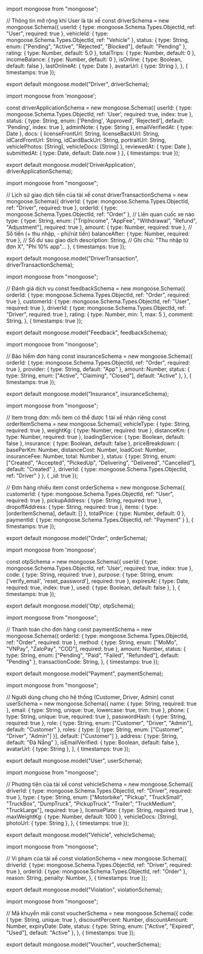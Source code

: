 import mongoose from "mongoose";

// Thông tin mở rộng khi User là tài xế
const driverSchema = new mongoose.Schema({
   userId: { type: mongoose.Schema.Types.ObjectId, ref: "User", required: true },
   vehicleId: { type: mongoose.Schema.Types.ObjectId, ref: "Vehicle" },
   status: { type: String, enum: ["Pending", "Active", "Rejected", "Blocked"], default: "Pending" },
   rating: { type: Number, default: 5.0 },
   totalTrips: { type: Number, default: 0 },
   incomeBalance: { type: Number, default: 0 },
   isOnline: { type: Boolean, default: false },
   lastOnlineAt: { type: Date },
   avatarUrl: { type: String },
}, { timestamps: true });

export default mongoose.model("Driver", driverSchema);

import mongoose from 'mongoose';

const driverApplicationSchema = new mongoose.Schema({
   userId: { type: mongoose.Schema.Types.ObjectId, ref: 'User', required: true, index: true },
   status: { type: String, enum: ['Pending', 'Approved', 'Rejected'], default: 'Pending', index: true },
   adminNote: { type: String },
   emailVerifiedAt: { type: Date },
   docs: {
      licenseFrontUrl: String,
      licenseBackUrl: String,
      idCardFrontUrl: String,
      idCardBackUrl: String,
      portraitUrl: String,
      vehiclePhotos: [String],
      vehicleDocs: [String]
   },
   reviewedAt: { type: Date },
   submittedAt: { type: Date, default: Date.now }
}, { timestamps: true });

export default mongoose.model('DriverApplication', driverApplicationSchema);

import mongoose from "mongoose";

// Lịch sử giao dịch tiền của tài xế
const driverTransactionSchema = new mongoose.Schema({
   driverId: { type: mongoose.Schema.Types.ObjectId, ref: "Driver", required: true },
   orderId: { type: mongoose.Schema.Types.ObjectId, ref: "Order" }, // Liên quan cuốc xe nào
   type: {
      type: String,
      enum: ["TripIncome", "AppFee", "Withdrawal", "Refund", "Adjustment"],
      required: true
   },
   amount: { type: Number, required: true },        // Số tiền (+ thu nhập, - phí/rút tiền)
   balanceAfter: { type: Number, required: true },  // Số dư sau giao dịch
   description: String,                             // Ghi chú: "Thu nhập từ đơn X", "Phí 10% app"...
}, { timestamps: true });

export default mongoose.model("DriverTransaction", driverTransactionSchema);

import mongoose from "mongoose";

// Đánh giá dịch vụ
const feedbackSchema = new mongoose.Schema({
   orderId: { type: mongoose.Schema.Types.ObjectId, ref: "Order", required: true },
   customerId: { type: mongoose.Schema.Types.ObjectId, ref: "User", required: true },
   driverId: { type: mongoose.Schema.Types.ObjectId, ref: "Driver", required: true },
   rating: { type: Number, min: 1, max: 5 },
   comment: String,
}, { timestamps: true });

export default mongoose.model("Feedback", feedbackSchema);

import mongoose from "mongoose";

// Bảo hiểm đơn hàng
const insuranceSchema = new mongoose.Schema({
   orderId: { type: mongoose.Schema.Types.ObjectId, ref: "Order", required: true },
   provider: { type: String, default: "App" },
   amount: Number,
   status: { type: String, enum: ["Active", "Claiming", "Closed"], default: "Active" },
}, { timestamps: true });

export default mongoose.model("Insurance", insuranceSchema);

import mongoose from "mongoose";

// Item trong đơn: mỗi item có thể được 1 tài xế nhận riêng
const orderItemSchema = new mongoose.Schema({
   vehicleType: { type: String, required: true },
   weightKg: { type: Number, required: true },
   distanceKm: { type: Number, required: true },
   loadingService: { type: Boolean, default: false },
   insurance: { type: Boolean, default: false },
   priceBreakdown: {
      basePerKm: Number,
      distanceCost: Number,
      loadCost: Number,
      insuranceFee: Number,
      total: Number
   },
   status: { type: String, enum: ["Created", "Accepted", "PickedUp", "Delivering", "Delivered", "Cancelled"], default: "Created" },
   driverId: { type: mongoose.Schema.Types.ObjectId, ref: "Driver" }
}, { _id: true });

// Đơn hàng nhiều item
const orderSchema = new mongoose.Schema({
   customerId: { type: mongoose.Schema.Types.ObjectId, ref: "User", required: true },
   pickupAddress: { type: String, required: true },
   dropoffAddress: { type: String, required: true },
   items: { type: [orderItemSchema], default: [] },
   totalPrice: { type: Number, default: 0 },
   paymentId: { type: mongoose.Schema.Types.ObjectId, ref: "Payment" }
}, { timestamps: true });

export default mongoose.model("Order", orderSchema);

import mongoose from 'mongoose';

const otpSchema = new mongoose.Schema({
   userId: { type: mongoose.Schema.Types.ObjectId, ref: 'User', required: true, index: true },
   code: { type: String, required: true },
   purpose: { type: String, enum: ['verify_email', 'reset_password'], required: true },
   expiresAt: { type: Date, required: true, index: true },
   used: { type: Boolean, default: false },
}, { timestamps: true });

export default mongoose.model('Otp', otpSchema);

import mongoose from "mongoose";

// Thanh toán cho đơn hàng
const paymentSchema = new mongoose.Schema({
   orderId: { type: mongoose.Schema.Types.ObjectId, ref: "Order", required: true },
   method: { type: String, enum: ["MoMo", "VNPay", "ZaloPay", "COD"], required: true },
   amount: Number,
   status: { type: String, enum: ["Pending", "Paid", "Failed", "Refunded"], default: "Pending" },
   transactionCode: String,
}, { timestamps: true });

export default mongoose.model("Payment", paymentSchema);

import mongoose from "mongoose";

// Người dùng chung cho hệ thống (Customer, Driver, Admin)
const userSchema = new mongoose.Schema({
   name: { type: String, required: true },
   email: { type: String, unique: true, lowercase: true, trim: true },
   phone: { type: String, unique: true, required: true },
   passwordHash: { type: String, required: true },
   role: { type: String, enum: ["Customer", "Driver", "Admin"], default: "Customer" },
   roles: { type: [{ type: String, enum: ["Customer", "Driver", "Admin"] }], default: ["Customer"] },
   address: { type: String, default: "Đà Nẵng" },
   isEmailVerified: { type: Boolean, default: false },
   avatarUrl: { type: String },
}, { timestamps: true });

export default mongoose.model("User", userSchema);

import mongoose from "mongoose";

// Phương tiện của tài xế
const vehicleSchema = new mongoose.Schema({
   driverId: { type: mongoose.Schema.Types.ObjectId, ref: "Driver", required: true },
   type: { type: String, enum: ["Motorbike", "Pickup", "TruckSmall", "TruckBox", "DumpTruck", "PickupTruck", "Trailer", "TruckMedium", "TruckLarge"], required: true },
   licensePlate: { type: String, required: true },
   maxWeightKg: { type: Number, default: 1000 },
   vehicleDocs: [String],
   photoUrl: { type: String },
}, { timestamps: true });

export default mongoose.model("Vehicle", vehicleSchema);

import mongoose from "mongoose";

// Vi phạm của tài xế
const violationSchema = new mongoose.Schema({
   driverId: { type: mongoose.Schema.Types.ObjectId, ref: "Driver", required: true },
   orderId: { type: mongoose.Schema.Types.ObjectId, ref: "Order" },
   reason: String,
   penalty: Number,
}, { timestamps: true });

export default mongoose.model("Violation", violationSchema);

import mongoose from "mongoose";

// Mã khuyến mãi
const voucherSchema = new mongoose.Schema({
   code: { type: String, unique: true },
   discountPercent: Number,
   discountAmount: Number,
   expiryDate: Date,
   status: { type: String, enum: ["Active", "Expired", "Used"], default: "Active" },
}, { timestamps: true });

export default mongoose.model("Voucher", voucherSchema);
